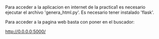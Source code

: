 Para acceder a la aplicacion en internet de la practica1 es necesario ejecutar
el archivo 'genera_html.py'. Es necesario tener instalado 'flask'.

Para acceder a la pagina web basta con poner en el buscador:

http://0.0.0.0:5000/